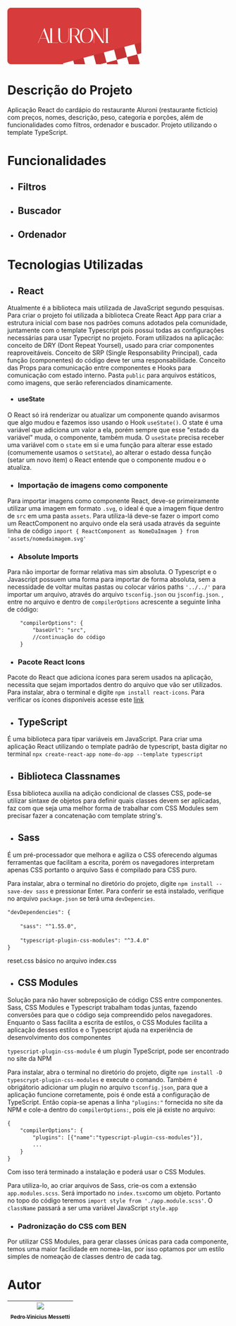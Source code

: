 ![Logo Aluroni](/src/assets/logo.svg)

# Descrição do Projeto
Aplicação React do cardápio do restaurante Aluroni (restaurante fictício) com preços, nomes, descrição, peso, categoria e porções, além de funcionalidades como filtros, ordenador e buscador. Projeto utilizando o template TypeScript.

# Funcionalidades
* ## Filtros

* ## Buscador

* ## Ordenador

# Tecnologias Utilizadas
* ## React 
Atualmente é a biblioteca mais utilizada de JavaScript segundo pesquisas. Para criar o projeto foi utilizada a biblioteca Create React App para criar a estrutura inicial com base nos padrões comuns adotados pela comunidade, juntamente com o template Typescript pois possui todas as configurações necessárias para usar Typecript no projeto. Foram utilizados na aplicação: conceito de DRY (Dont Repeat Yoursel), usado para criar componentes reaproveitáveis. Conceito de SRP (Single Responsability Principal), cada função (componentes) do código deve ter uma responsabilidade. Conceito das Props para comunicação entre componentes e Hooks para comunicação com estado interno. Pasta `public` para arquivos estáticos, como imagens, que serão referenciados dinamicamente.

* #### useState
O React só irá renderizar ou atualizar um componente quando avisarmos que algo mudou e fazemos isso usando o Hook `useState()`. O state é uma variável que adiciona um valor a ela, porém sempre que esse "estado da variável" muda, o componente, também muda. O `useState` precisa receber uma variável com o `state` em si e uma função para alterar esse estado (comumemente usamos o `setState`), ao alterar o estado dessa função (setar um novo item) o React entende que o componente mudou e o atualiza. 
* ### Importação de imagens como componente
Para importar imagens como componente React, deve-se primeiramente utilizar uma imagem em formato `.svg`, o ideal  é que a imagem fique dentro de `src` em uma pasta `assets`. Para utiliza-lá deve-se fazer o import como um ReactComponent no arquivo onde ela será usada através da seguinte linha de código `import { ReactComponent as NomeDaImagem } from 'assets/nomedaimagem.svg'`
* ### Absolute Imports
Para não importar de formar relativa mas sim absoluta. O Typescript e o Javascript possuem uma forma para importar de forma absoluta, sem a necessidade de voltar muitas pastas ou colocar vários paths `'../../'` para importar um arquivo, através do arquivo `tsconfig.json` ou `jsconfig.json`. , entre no arquivo e dentro de `compilerOptions` acrescente a seguinte linha de código:
        
        "compilerOptions": {
            "baseUrl": "src",
            //continuação do código
        } 
* ### Pacote React Icons
Pacote do React que adiciona ícones para serem usados na aplicação, necessita que sejam importados dentro do arquivo que vão ser utilizados. Para instalar, abra o terminal e digite `npm install react-icons`. Para verificar os ícones disponíveis acesse este [link](#https://react-icons.github.io/react-icons)
* ## TypeScript
É uma biblioteca para tipar variáveis em JavaScript. Para criar uma aplicação React utilizando o template padrão de typescript, basta digitar no terminal `npx create-react-app nome-do-app --template typescript`
* ## Biblioteca Classnames
Essa biblioteca auxilia na adição condicional de classes CSS, pode-se utilizar sintaxe de objetos para definir quais classes devem ser aplicadas, faz com que seja uma melhor forma de trabalhar com CSS Modules sem precisar fazer a concatenação com template string's.
* ## Sass
É um pré-processador que melhora e agiliza o CSS oferecendo algumas ferramentas que facilitam a escrita, porém os navegadores interpretam apenas CSS portanto o arquivo Sass é compilado para CSS puro.

Para instalar, abra o terminal no diretório do projeto, digite `npm install --save-dev sass` e pressionar Enter.
Para conferir se está instalado, verifique no arquivo `package.json` se terá uma `devDepencies`.

    "devDependencies": {

        "sass": "^1.55.0",

        "typescript-plugin-css-modules": "^3.4.0"
    }

reset.css básico no arquivo index.css
* ## CSS Modules
Solução para não haver sobreposição de código CSS entre componentes. Sass, CSS Modules e Typescript trabalham todas juntas, fazendo conversões para que o código seja compreendido pelos navegadores. Enquanto o Sass facilita a escrita de estilos, o CSS Modules facilita a aplicação desses estilos e o Typescript ajuda na experiência de desenvolvimento dos componentes

`typescript-plugin-css-module` é um plugin TypeScript, pode ser encontrado no site da NPM

Para instalar, abra o terminal no diretório do projeto, digite `npm install -D typescrypt-plugin-css-modules` e execute o comando. Também é obrigátorio adicionar um plugin no arquivo `tsconfig.json`, para que a aplicação funcione corretamente, pois é onde está a configuração de TypeScript. Então copia-se apenas a linha `"plugins:"` fornecida no site da NPM e cole-a dentro do `compilerOptions:`, pois ele já existe no arquivo:

    {
        "compilerOptions": {
            "plugins": [{"name":"typescript-plugin-css-modules"}],
            ...
        }
    }

Com isso terá terminado a instalação e poderá usar o CSS Modules.

Para utiliza-lo, ao criar arquivos de Sass, crie-os com a extensão `app.modules.scss`. Será importado no `index.tsx`como um objeto. Portanto no topo do código teremos `import style from './app.module.scss'`. O `className` passará a ser uma variável JavaScript `style.app`
* ### Padronização do CSS com BEN
Por utilizar CSS Modules, para gerar classes únicas para cada componente, temos uma maior facilidade em nomea-las, por isso optamos por um estilo simples de nomeação de classes dentro de cada tag. 

# Autor
| [<img src="https://github.com/pedromessetti.png" width=115><br><sub>Pedro Vinicius Messetti</sub>](https://github.com/pedromessetti) |
| :---: |
